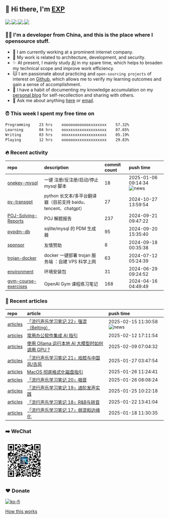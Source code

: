 ## 👋  Hi there, I'm [EXP](https://exp-blog.com)

<!--BGN_SECTION:github-readme-stats-->
<!-- a href="https://exp-blog.com" target="_blank">
  <img height="190" align="center" src="https://github-readme-stats.vercel.app/api/top-langs/?username=lyy289065406&hide=HTML,CSS,TSQL&theme=great-gatsby" alt="EXP's Top Langs" />
</a -->
<!-- a href="https://exp-blog.com" target="_blank">
  <img height="190" align="center" src="https://github-readme-stats.vercel.app/api?username=lyy289065406&count_private=true&show_icons=true&theme=nightowl" alt="EXP's github stats" />
</a -->



<a href="https://exp-blog.com" target="_blank">
  <img height="114" align="center" src="https://github-readme-stats.vercel.app/api/pin/?username=lyy289065406&repo=exp-blog&theme=nord" />
</a>

<a href="https://github.com/EXP-Tools/threat-broadcast" target="_blank">
  <img height="114" align="center" src="https://github-readme-stats.vercel.app/api/pin/?username=lyy289065406&repo=threat-broadcast&theme=nord" />
</a>

<a href="https://github.com/Visuals-AI/AI-auto-checkin" target="_blank">
  <img height="114" align="center" src="https://github-readme-stats.vercel.app/api/pin/?username=lyy289065406&repo=AI-auto-checkin&theme=nord" />
</a>

<a href="https://github.com/EXP-Docs/POJ-Solving-Reports" target="_blank">
  <img height="114" align="center" src="https://github-readme-stats.vercel.app/api/pin/?username=lyy289065406&repo=POJ-Solving-Reports&theme=nord" />
</a>

<!--END_SECTION:github-readme-stats-->



### 👨‍💻  I'm a developer from China, and this is the place where I opensource stuff.
<!--BGN_SECTION:introduction-->
- 🏰 I am currently working at a prominent internet company.
- 🐾 My work is related to architecture, development, and security.
- ✨ At present, I mainly study [AI](https://github.com/orgs/Visuals-AI/repositories) in my spare time, which helps to broaden my technical scope and improve work efficiency.
- 🐱 I am passionate about practicing and `open-sourcing projects` of interest on [Github](https://github.com/lyy289065406), which allows me to verify my learning outcomes and gain a sense of accomplishment.
- 🎹 I have a habit of documenting my knowledge accumulation on my [personal blog](https://exp-blog.com) for self-recollection and sharing with others.
- 💬 Ask me about anything [here](https://github.com/lyy289065406/lyy289065406/issues) or [email](exp.lqb@gmail.com).
<!--BGN_SECTION:introduction-->



### ⏰  This week I spent my free time on
<!-- BGN_SECTION:weektime -->
```text
Programming    23 hrs    ooooooooooooxxxxxxxx    57.32%
Learning       04 hrs    ooxxxxxxxxxxxxxxxxxx    07.65%
Writing        03 hrs    ooxxxxxxxxxxxxxxxxxx    05.19%
Playing        12 hrs    ooooooxxxxxxxxxxxxxx    29.83%
```
<!-- END_SECTION:weektime -->



### 🔥  Recent activity
<!-- BGN_SECTION:activity -->
| repo | description | commit count | push time |
|:------|:------|:------|:------|
| [onekey-mysql](https://github.com/EXP-Codes/onekey-mysql) | 一键 注册/反注册/启动/停止 mysql 脚本 | 18 | 2025-01-06 09:14:34 ![news](https://github.com/lyy289065406/lyy289065406/blob/master/imgs/new.gif) |
| [py-transgpt](https://github.com/EXP-Codes/py-transgpt) | python 长文本/多平台翻译器（目前支持 baidu、tencent、chatgpt） | 27 | 2024-10-27 13:59:54  |
| [POJ-Solving-Reports](https://github.com/EXP-Docs/POJ-Solving-Reports) | POJ 解题报告 | 237 | 2024-09-21 09:47:22  |
| [pypdm-db](https://github.com/EXP-Codes/pypdm-db) | sqlite/mysql 的 PDM 生成器 | 95 | 2024-09-20 15:35:40  |
| [sponsor](https://github.com/lyy289065406/sponsor) | 友情赞助 | 8 | 2024-09-18 00:35:38  |
| [trojan-docker](https://github.com/EXP-Tools/trojan-docker) | docker 一键部署 trojan 服务端 ：自建 VPS 科学上网 | 63 | 2024-07-12 05:24:39  |
| [environment](https://github.com/EXP-Tools/environment) | 环境安装包 | 31 | 2024-06-29 09:24:52  |
| [gym-course-exercises](https://github.com/Visuals-AI/gym-course-exercises) | OpenAI Gym 课程练习笔记 | 168 | 2024-04-16 04:49:49  |
<!-- END_SECTION:activity -->



### 📝  Recent articles
<!-- BGN_SECTION:article -->
| repo | article | push time |
|:------|:------|:------|
| [articles](https://github.com/lyy289065406/articles) | [「流行声乐学习笔记 22」强混（Belting）](https://exp-blog.com/music/liu-xing-sheng-le-xue-xi-bi-ji-22/) | 2025-02-15 11:30:58 ![news](https://github.com/lyy289065406/lyy289065406/blob/master/imgs/new.gif) |
| [articles](https://github.com/lyy289065406/articles) | [常用办公软件集成 AI 指引](https://exp-blog.com/ai/ai-for-work/) | 2025-02-12 17:11:54  |
| [articles](https://github.com/lyy289065406/articles) | [使用 Ollama 运行本地 AI 大模型时如何调用 GPU ?](https://exp-blog.com/ai/ollama-use-gpu/) | 2025-02-09 07:04:32  |
| [articles](https://github.com/lyy289065406/articles) | [「流行声乐学习笔记 21」戏腔与中国风/古风](https://exp-blog.com/music/liu-xing-sheng-le-xue-xi-bi-ji-21/) | 2025-01-27 03:47:54  |
| [articles](https://github.com/lyy289065406/articles) | [MacOS 彻底格式化磁盘指引](https://exp-blog.com/safe/macos-che-di-ge-shi-hua-ci-pan-zhi-yin/) | 2025-01-26 11:24:41  |
| [articles](https://github.com/lyy289065406/articles) | [「流行声乐学习笔记 20」咽音](https://exp-blog.com/music/liu-xing-sheng-le-xue-xi-bi-ji-20/) | 2025-01-26 08:08:24  |
| [articles](https://github.com/lyy289065406/articles) | [「流行声乐学习笔记 19」进阶发声实践](https://exp-blog.com/music/liu-xing-sheng-le-xue-xi-bi-ji-19/) | 2025-01-25 10:22:18  |
| [articles](https://github.com/lyy289065406/articles) | [「流行声乐学习笔记 18」R&amp;B与转音](https://exp-blog.com/music/liu-xing-sheng-le-xue-xi-bi-ji-18/) | 2025-01-22 13:41:04  |
| [articles](https://github.com/lyy289065406/articles) | [「流行声乐学习笔记 17」弱混和边缘化](https://exp-blog.com/music/liu-xing-sheng-le-xue-xi-bi-ji-17/) | 2025-01-18 11:30:35  |
<!-- END_SECTION:article -->


### ➡️ WeChat

<img width="120" src="/imgs/wechat.jpg">


### ❤️ Donate

[![ko-fi](https://ko-fi.com/img/githubbutton_sm.svg)](https://ko-fi.com/D1D3I0KL5)



<a align="right" href="https://github.com/lyy289065406/lyy289065406/blob/master/How_this_works.md">How this works</a>

<!-- -------------------------------------- -->
<!-- more emoji : http://emojihomepage.com/ -->
<!-- -------------------------------------- -->
